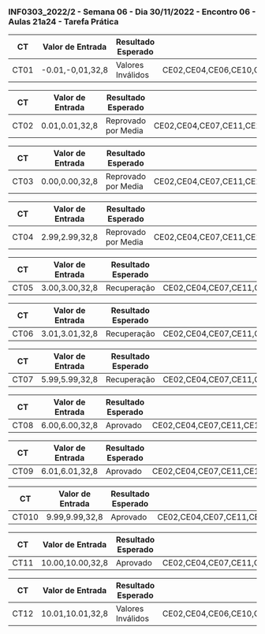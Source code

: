 ### INF0303_2022/2 - Semana 06 - Dia 30/11/2022 - Encontro 06 - Aulas 21a24 - Tarefa Prática

|CT|Valor de Entrada|Resultado Esperado|Classe Equivalência|
|--|--|--|--|
|CT01|-0.01,-0,01,32,8|Valores Inválidos|CE02,CE04,CE06,CE10,CE13,CE14,CE17,CE20,CE23,CE24,CE27,CE29,CE30,CE33,CE37,CE38|

|CT|Valor de Entrada|Resultado Esperado|Classe Equivalência|
|--|--|--|--|
|CT02|0.01,0.01,32,8|Reprovado por Media|CE02,CE04,CE07,CE11,CE13,CE14,CE17,CE20,CE23,CE24,CE27,CE29,CE30,CE33,CE37,CE40|

|CT|Valor de Entrada|Resultado Esperado|Classe Equivalência|
|--|--|--|--|
|CT03|0.00,0.00,32,8|Reprovado por Media|CE02,CE04,CE07,CE11,CE13,CE14,CE17,CE20,CE23,CE24,CE27,CE29,CE30,CE33,CE37,CE40|

|CT|Valor de Entrada|Resultado Esperado|Classe Equivalência|
|--|--|--|--|
|CT04|2.99,2.99,32,8|Reprovado por Media|CE02,CE04,CE07,CE11,CE13,CE14,CE17,CE20,CE23,CE24,CE27,CE29,CE30,CE33,CE37,CE40|

|CT|Valor de Entrada|Resultado Esperado|Classe Equivalência|
|--|--|--|--|
|CT05|3.00,3.00,32,8|Recuperação|CE02,CE04,CE07,CE11,CE13,CE14,CE17,CE20,CE23,CE24,CE27,CE29,CE30,CE33,CE37,CE41|

|CT|Valor de Entrada|Resultado Esperado|Classe Equivalência|
|--|--|--|--|
|CT06|3.01,3.01,32,8|Recuperação|CE02,CE04,CE07,CE11,CE13,CE14,CE17,CE20,CE23,CE24,CE27,CE29,CE30,CE33,CE37,CE41|

|CT|Valor de Entrada|Resultado Esperado|Classe Equivalência|
|--|--|--|--|
|CT07|5.99,5.99,32,8|Recuperação|CE02,CE04,CE07,CE11,CE13,CE14,CE17,CE20,CE23,CE24,CE27,CE29,CE30,CE33,C

|CT|Valor de Entrada|Resultado Esperado|Classe Equivalência|
|--|--|--|--|
|CT08|6.00,6.00,32,8|Aprovado|CE02,CE04,CE07,CE11,CE13,CE14,CE17,CE20,CE23,CE24,CE27,CE29,CE30,CE33,CE37,CE42|

|CT|Valor de Entrada|Resultado Esperado|Classe Equivalência|
|--|--|--|--|
|CT09|6.01,6.01,32,8|Aprovado|CE02,CE04,CE07,CE11,CE13,CE14,CE17,CE20,CE23,CE24,CE27,CE29,CE30,CE33,CE37,CE42|

|CT|Valor de Entrada|Resultado Esperado|Classe Equivalência|
|--|--|--|--|
|CT010|9.99,9.99,32,8|Aprovado|CE02,CE04,CE07,CE11,CE13,CE14,CE17,CE20,CE23,CE24,CE27,CE29,CE30,CE33,CE37,CE42|

|CT|Valor de Entrada|Resultado Esperado|Classe Equivalência|
|--|--|--|--|
|CT11|10.00,10.00,32,8|Aprovado|CE02,CE04,CE07,CE11,CE13,CE14,CE17,CE20,CE23,CE24,CE27,CE29,CE30,CE33,CE37,CE42|

|CT|Valor de Entrada|Resultado Esperado|Classe Equivalência|
|--|--|--|--|
|CT12|10.01,10.01,32,8|Valores Inválidos|CE02,CE04,CE06,CE10,CE13,CE14,CE17,CE20,CE23,CE24,CE27,CE29,CE30,CE33,CE37,CE38|
